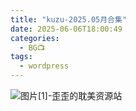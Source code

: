 ```yaml
---
title: "kuzu-2025.05月合集"
date: 2025-06-06T18:00:49
categories:
  - BG📺
tags:
  - wordpress
---
```


![图片[1]-歪歪的耽美资源站](/images/kuzu-2025-05%e6%9c%88%e5%90%88%e9%9b%86-0.jpg)
